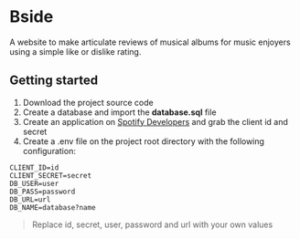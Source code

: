 # Bside
A website to make articulate reviews of musical albums for music enjoyers using a simple like or dislike rating.

## Getting started
1. Download the project source code
2. Create a database and import the **database.sql** file
3. Create an application on [Spotify Developers](https://developer.spotify.com) and grab the client id and secret
4. Create a .env file on the project root directory with the following configuration:
```
CLIENT_ID=id
CLIENT_SECRET=secret
DB_USER=user
DB_PASS=password
DB_URL=url
DB_NAME=database?name
```
> Replace id, secret, user, password and url with your own values
